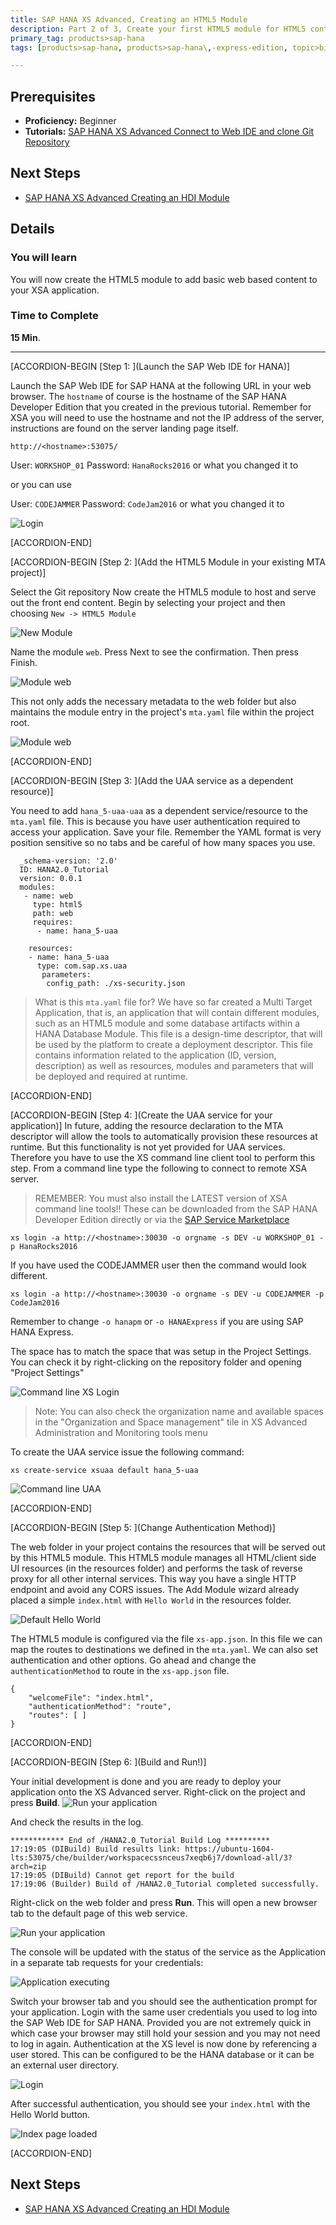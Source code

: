 ```yaml
---
title: SAP HANA XS Advanced, Creating an HTML5 Module
description: Part 2 of 3, Create your first HTML5 module for HTML5 content within your XSA application
primary_tag: products>sap-hana
tags: [products>sap-hana, products>sap-hana\,-express-edition, topic>big-data, tutorial>beginner ]

---
```


## Prerequisites  
 - **Proficiency:** Beginner
 - **Tutorials:** [SAP HANA XS Advanced Connect to Web IDE and clone Git Repository](http://www.sap.com/developer/tutorials/xsa-connecting-webide.html)

## Next Steps
 - [SAP HANA XS Advanced Creating an HDI Module](http://www.sap.com/developer/tutorials/xsa-hdi-module.html)


## Details
### You will learn  
You will now create the HTML5 module to add basic web based content to your XSA application.


### Time to Complete
**15 Min**.

---


[ACCORDION-BEGIN [Step 1: ](Launch the SAP Web IDE for HANA)]

Launch the SAP Web IDE for SAP HANA at the following URL in your web browser. The `hostname` of course is the hostname of the SAP HANA Developer Edition that you created in the previous tutorial. Remember for XSA you will need to use the hostname and not the IP address of the server, instructions are found on the server landing page itself.

`http://<hostname>:53075/`

User: `WORKSHOP_01`
Password: `HanaRocks2016` or what you changed it to

or you can use

User: `CODEJAMMER`
Password: `CodeJam2016` or what you changed it to

![Login](https://raw.githubusercontent.com/SAPDocuments/Tutorials/master/tutorials/xsa-html5-module/1.png)

[ACCORDION-END]


[ACCORDION-BEGIN [Step 2: ](Add the HTML5 Module in your existing MTA project)]

Select the Git repository  Now create the HTML5 module to host and serve out the front end content. Begin by selecting your project and then choosing `New -> HTML5 Module`

![New Module](https://raw.githubusercontent.com/SAPDocuments/Tutorials/master/tutorials/xsa-html5-module/2.png)

Name the module `web`. Press Next to see the confirmation. Then press Finish.

![Module web](https://raw.githubusercontent.com/SAPDocuments/Tutorials/master/tutorials/xsa-html5-module/3.png)

This not only adds the necessary metadata to the web folder but also maintains the module entry in the project's `mta.yaml` file within the project root.

![Module web](https://raw.githubusercontent.com/SAPDocuments/Tutorials/master/tutorials/xsa-html5-module/4.png)

[ACCORDION-END]

[ACCORDION-BEGIN [Step 3: ](Add the UAA service as a dependent resource)]

You need to add `hana_5-uaa-uaa` as a dependent service/resource to the `mta.yaml` file. This is because you have user authentication required to access your application. Save your file. Remember the YAML format is very position sensitive so no tabs and be careful of how many spaces you use.


```
  _schema-version: '2.0'
  ID: HANA2.0_Tutorial
  version: 0.0.1
  modules:
   - name: web
     type: html5
     path: web
     requires:
      - name: hana_5-uaa

    resources:
    - name: hana_5-uaa
      type: com.sap.xs.uaa
       parameters:
        config_path: ./xs-security.json

```

> What is this `mta.yaml` file for? We have so far created a Multi Target Application, that is, an application that will contain different modules, such as an HTML5 module and some database artifacts within a HANA Database Module. This file is a design-time descriptor, that will be used by the platform to create a deployment descriptor. This file contains information related to the application (ID, version, description) as well as resources, modules and parameters that will be deployed and required at runtime.

[ACCORDION-END]

[ACCORDION-BEGIN [Step 4: ](Create the UAA service for your application)]
In future, adding the resource declaration to the MTA descriptor will allow the tools to automatically provision these resources at runtime. But this functionality is not yet provided for UAA services.  Therefore you have to use the XS command line client tool to perform this step. From a command line type the following to connect to remote XSA server.

>REMEMBER: You must also install the LATEST version of XSA command line tools!! These can be downloaded from the SAP HANA Developer Edition directly or via the [SAP Service Marketplace](https://websmp208.sap-ag.de/~SAPIDP/002006825000000234912001E)

```
xs login -a http://<hostname>:30030 -o orgname -s DEV -u WORKSHOP_01 -p HanaRocks2016
```

If you have used the CODEJAMMER user then the command would look different.    

```
xs login -a http://<hostname>:30030 -o orgname -s DEV -u CODEJAMMER -p CodeJam2016
```

Remember to change `-o hanapm` or `-o HANAExpress` if you are using SAP HANA Express.

The space has to match the space that was setup in the Project Settings. You can check it by right-clicking on the repository folder and opening "Project Settings"


![Command line XS Login](https://raw.githubusercontent.com/SAPDocuments/Tutorials/master/tutorials/xsa-html5-module/5.png)

>Note: You can also check the organization name and available spaces in the "Organization and Space management" tile in XS Advanced Administration and Monitoring tools menu

To create the UAA service issue the following command:

```
xs create-service xsuaa default hana_5-uaa
```

![Command line UAA](https://raw.githubusercontent.com/SAPDocuments/Tutorials/master/tutorials/xsa-html5-module/6.png)

[ACCORDION-END]

[ACCORDION-BEGIN [Step 5: ](Change Authentication Method)]

The web folder in your project contains the resources that will be served out by this HTML5 module. This HTML5 module manages all HTML/client side UI resources (in the resources folder) and performs the task of reverse proxy for all other internal services. This way you have a single HTTP endpoint and avoid any CORS issues. The Add Module wizard already placed a simple `index.html` with `Hello World` in the resources folder.

![Default Hello World](https://raw.githubusercontent.com/SAPDocuments/Tutorials/master/tutorials/xsa-html5-module/7.png)

The HTML5 module is configured via the file `xs-app.json`. In this file we can map the routes to destinations we defined in the `mta.yaml`. We can also set authentication and other options. Go ahead and change the `authenticationMethod` to route in the `xs-app.json` file.

```
{
	"welcomeFile": "index.html",
	"authenticationMethod": "route",
	"routes": [ ]
}
```
[ACCORDION-END]

[ACCORDION-BEGIN [Step 6: ](Build and Run!)]

Your initial development is done and you are ready to deploy your application onto the XS Advanced server. Right-click on the project and press **Build**.
![Run your application](8_1.png)

And check the results in the log.
```
************ End of /HANA2.0_Tutorial Build Log **********
17:19:05 (DIBuild) Build results link: https://ubuntu-1604-lts:53075/che/builder/workspacecssnceus7xeqb6j7/download-all/3?arch=zip
17:19:05 (DIBuild) Cannot get report for the build
17:19:06 (Builder) Build of /HANA2.0_Tutorial completed successfully.
```

Right-click on the web folder and press **Run**. This  will open a new browser tab to the default page of this web service.

![Run your application](https://raw.githubusercontent.com/SAPDocuments/Tutorials/master/tutorials/xsa-html5-module/8.png)

The console will be updated with the status of the service as the Application in a separate tab requests for your credentials:

![Application executing](https://raw.githubusercontent.com/SAPDocuments/Tutorials/master/tutorials/xsa-html5-module/9.png)

Switch your browser tab and you should see the authentication prompt for your application. Login with the same user credentials you used to log into the SAP Web IDE for SAP HANA. Provided you are not extremely quick in which case your browser may still hold your session and you may not need to log in again. Authentication at the XS level is now done by referencing a user stored. This can be configured to be the HANA database or it can be an external user directory.

![Login](https://raw.githubusercontent.com/SAPDocuments/Tutorials/master/tutorials/xsa-html5-module/1.png)

After successful authentication, you should see your `index.html` with the Hello World button.

![Index page loaded](https://raw.githubusercontent.com/SAPDocuments/Tutorials/master/tutorials/xsa-html5-module/10.png)

[ACCORDION-END]

## Next Steps
 - [SAP HANA XS Advanced Creating an HDI Module](http://www.sap.com/developer/tutorials/xsa-hdi-module.html)
